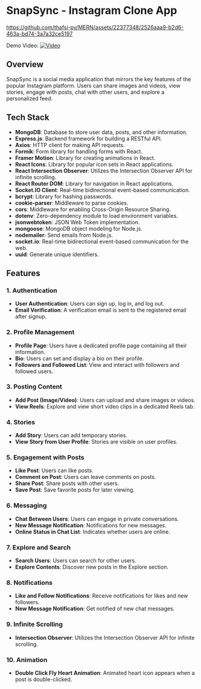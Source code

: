 
# SnapSync - Instagram Clone App
https://github.com/thafsi-pv/MERN/assets/22377348/2526aaa9-b2d6-463a-bd74-3a7a32ce5197

Demo Video:
[![Video](https://img.youtube.com/vi/XZyjKs38n9Q/0.jpg)](https://youtu.be/XZyjKs38n9Q?si=pGh4V4mhk2cJhciY)

## Overview

SnapSync is a social media application that mirrors the key features of the popular Instagram platform. Users can share images and videos, view stories, engage with posts, chat with other users, and explore a personalized feed.

## Tech Stack

- **MongoDB**: Database to store user data, posts, and other information.
- **Express.js**: Backend framework for building a RESTful API.
- **Axios**: HTTP client for making API requests.
- **Formik**: Form library for handling forms with React.
- **Framer Motion**: Library for creating animations in React.
- **React Icons**: Library for popular icon sets in React applications.
- **React Intersection Observer**: Utilizes the Intersection Observer API for infinite scrolling.
- **React Router DOM**: Library for navigation in React applications.
- **Socket.IO Client**: Real-time bidirectional event-based communication.
- **bcrypt**: Library for hashing passwords.
- **cookie-parser**: Middleware to parse cookies.
- **cors**: Middleware for enabling Cross-Origin Resource Sharing.
- **dotenv**: Zero-dependency module to load environment variables.
- **jsonwebtoken**: JSON Web Token implementation.
- **mongoose**: MongoDB object modeling for Node.js.
- **nodemailer**: Send emails from Node.js.
- **socket.io**: Real-time bidirectional event-based communication for the web.
- **uuid**: Generate unique identifiers.

## Features

### 1. Authentication

- **User Authentication**: Users can sign up, log in, and log out.
- **Email Verification**: A verification email is sent to the registered email after signup.

### 2. Profile Management

- **Profile Page**: Users have a dedicated profile page containing all their information.
- **Bio**: Users can set and display a bio on their profile.
- **Followers and Followed List**: View and interact with followers and followed users.

### 3. Posting Content

- **Add Post (Image/Video)**: Users can upload and share images or videos.
- **View Reels**: Explore and view short video clips in a dedicated Reels tab.

### 4. Stories

- **Add Story**: Users can add temporary stories.
- **View Story from User Profile**: Stories are visible on user profiles.

### 5. Engagement with Posts

- **Like Post**: Users can like posts.
- **Comment on Post**: Users can leave comments on posts.
- **Share Post**: Share posts with other users.
- **Save Post**: Save favorite posts for later viewing.

### 6. Messaging

- **Chat Between Users**: Users can engage in private conversations.
- **New Message Notification**: Notifications for new messages.
- **Online Status in Chat List**: Indicates whether users are online.

### 7. Explore and Search

- **Search Users**: Users can search for other users.
- **Explore Contents**: Discover new posts in the Explore section.

### 8. Notifications

- **Like and Follow Notifications**: Receive notifications for likes and new followers.
- **New Message Notification**: Get notified of new chat messages.

### 9. Infinite Scrolling

- **Intersection Observer**: Utilizes the Intersection Observer API for infinite scrolling.

### 10. Animation

- **Double Click Fly Heart Animation**: Animated heart icon appears when a post is double-clicked.

